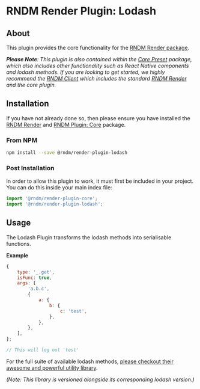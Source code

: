 # RNDM Render Plugin: Lodash

## About

This plugin provides the core functionality for the [RNDM Render package](https://github.com/rndm-com/rndm-render).

_**Please Note**: This plugin is also contained within the [Core Preset](https://github.com/rndm-com/rndm-render-preset-core) package, which also includes other functionality such as React Native components and lodash methods. If you are looking to get started, we highly recommend the [RNDM Client](https://github.com/rndm-com/rndm-client) which includes the standard [RNDM Render](https://github.com/rndm-com/rndm-render) and the core plugin._

## Installation

If you have not already done so, then please ensure you have installed the [RNDM Render](https://github.com/rndm-com/rndm-render) and [RNDM Plugin: Core](https://github.com/rndm-com/rndm-render-plugin-core) package.

### From NPM

```sh
npm install --save @rndm/render-plugin-lodash
```

### Post Installation

In order to allow this plugin to work, it must first be included in your project. You can do this inside your main index file:

```javascript
import '@rndm/render-plugin-core';
import '@rndm/render-plugin-lodash';
```

## Usage

The Lodash Plugin transforms the lodash methods into serialisable functions.

**Example**

```javascript
{
    type: '_.get',
    isFunc: true,
    args: [
        'a.b.c',
        {
            a: {
                b: {
                    c: 'test',
                },
            },
        },
    ],
};

// This will log out 'test'

```

For the full suite of available lodash methods, [please checkout their awesome and powerful utility library](https://lodash.com/docs).

_(Note: This library is versioned alongside its corresponding lodash version.)_
